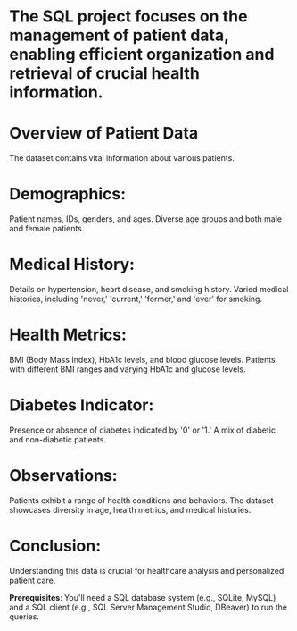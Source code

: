 # The SQL project focuses on the management of patient data, enabling efficient organization and retrieval of crucial health information.

# Overview of Patient Data

The dataset contains vital information about various patients.

# Demographics:
Patient names, IDs, genders, and ages.
Diverse age groups and both male and female patients.

# Medical History:
Details on hypertension, heart disease, and smoking history.
Varied medical histories, including 'never,' 'current,' 'former,' and 'ever' for smoking.

# Health Metrics:
BMI (Body Mass Index), HbA1c levels, and blood glucose levels.
Patients with different BMI ranges and varying HbA1c and glucose levels.

# Diabetes Indicator:
Presence or absence of diabetes indicated by '0' or '1.'
A mix of diabetic and non-diabetic patients.

# Observations:
Patients exhibit a range of health conditions and behaviors.
The dataset showcases diversity in age, health metrics, and medical histories.

# Conclusion:
Understanding this data is crucial for healthcare analysis and personalized patient care.

**Prerequisites**: You'll need a SQL database system (e.g., SQLite, MySQL) and a SQL client (e.g., SQL Server Management Studio, DBeaver) to run the queries.
